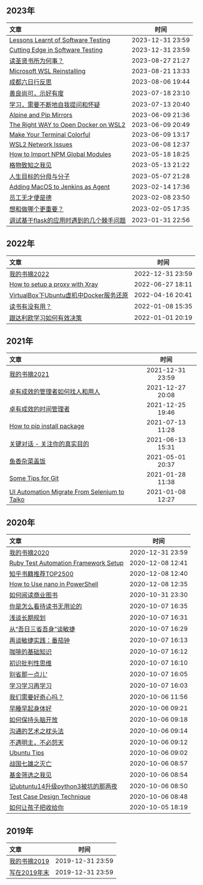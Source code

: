 ## 2023年
| 文章              | 时间 |
| :---------------- | :------: |
| [Lessons Learnt of Software Testing](./posts/2023/LessonsLearntOfSoftwareTesting.md) | 2023-12-31 23:59 |
| [Cutting Edge in Software Testing](./posts/2023/CuttingEdgeInSoftwareTesting.md) | 2023-12-31 23:59 |
| [读圣贤书所为何事？](./posts/2023/DuShengXianShuSuoWeiHeShi.md) | 2023-08-27 21:27 |
| [Microsoft WSL Reinstalling](./posts/2023/MicrosoftWSLReinstalling.md) | 2023-08-21 13:33 |
| [成都六日行反思](./posts/2023/ChengDuLiuRiXingFanSi.md) | 2023-08-06 19:44 |
| [善良尚可，示好有度](./posts/2023/ShanLiangShangKeShiHaoYouDu.md) | 2023-07-18 23:10 |
| [学习，需要不断地自我提问和怀疑](./posts/2023/XueXiXuYaoBuDuanDeZiWoTiWenHeHuaiYi.md) | 2023-07-13 20:40 |
| [Alpine and Pip Mirrors](./posts/2023/AlpineAndPipMirrors.md) | 2023-06-09 21:36 |
| [The Right WAY to Open Docker on WSL2](./posts/2023/TheRightWayToOpenDockerOnWSL2.md) | 2023-06-09 20:49 |
| [Make Your Terminal Colorful](./posts/2023/MakeYourTerminalColorful.md) | 2023-06-09 13:17 |
| [WSL2 Network Issues](./posts/2023/WSL2NetworkIssues.md) | 2023-06-08 12:37 |
| [How to Import NPM Global Modules](./posts/2023/HowToImportNPMGlobalModules.md) | 2023-05-18 18:25 |
| [格物致知之我见](./posts/2023/GeWuZhiZhiZhiWoJian.md) | 2023-05-13 21:22 |
| [人生目标的分母与分子](./posts/2023/RenShengMuBiaoDeFenMuYuFenZi.md) | 2023-05-07 21:28 |
| [Adding MacOS to Jenkins as Agent](./posts/2023/AddingMacOSToJenkinsAsAgent.md) | 2023-02-14 17:36 |
| [员工无才便是德](./posts/2023/YuanGongWuCaiBianShiDe.md) | 2023-02-08 23:50 |
| [想和做哪个更重要？](./posts/2023/XiangHeZuoNaGeGengZhongYao.md) | 2023-02-05 17:35 |
| [调试基于flask的应用时遇到的几个棘手问题](./posts/2023/TiaoShiJiYuFlaskDeYingYongShiYuDaoDeJiGeJiShouWenTi.md) | 2023-01-31 22:56 |


## 2022年
| 文章              | 时间 |
| :---------------- | :------: |
| [我的书摘2022](./posts/2022/WoDeShuZhai2022.md) | 2022-12-31 23:59 |
| [How to setup a proxy with Xray](./posts/2022/HowToSetUpAProxyWithXray.md) | 2022-06-27 18:11 |
| [VirtualBox下Ubuntu虚机中Docker服务还原](./posts/2022/VirtualBoxXiaUbuntuXuJiZhongDockerFuWuHuanYuan.md) | 2022-04-16 20:41 |
| [读书有没有用？](./posts/2022/DuShuYouMeiYouYong.md) | 2022-01-08 15:35 |
| [跟达利欧学习如何有效决策](./posts/2022/GenDaLiOuXueXiRuHeYouXiaoJueCe.md) | 2022-01-01 20:19 |


## 2021年
| 文章              | 时间 |
| :---------------- | :------: |
| [我的书摘2021](./posts/2021/WoDeShuZhai2021.md) | 2021-12-31 23:59 |
| [卓有成效的管理者如何找人和用人](./posts/2021/ZhuoYouChengXiaoDeGuanLiZheRuHeZhaoRenYongRen.md) | 2021-12-27 20:08 |
| [卓有成效的时间管理者](./posts/2021/ZhuoYouChengXiaoDeGuanLiZhe.md) | 2021-12-25 19:46 |
| [How to pip install package](./posts/2021/HowToPipInstallPackage.md) | 2021-07-13 11:28 |
| [关键对话 - 关注你的真实目的](./posts/2021/GuanJianDuiHuaGuanZhuNiDeZhenShiMuDi.md) | 2021-06-13 15:31 |
| [鱼香杂菜盖饭](./posts/2021/YuXiangZaCaiGaiFan.md)|2021-05-01 20:37|
| [Some Tips for Git](./posts/2021/SomeTipsForGit.md) | 2021-01-28 11:38 |
| [UI Automation Migrate From Selenium to Taiko](./posts/2021/UIAutomationMigrateFromSeleniumToTaiko.md) | 2021-01-08 12:27 |

## 2020年
| 文章              | 时间 |
| :---------------- | :------: |
| [我的书摘2020](./posts/2020/WoDeShuZhai2020.md) | 2020-12-31 23:59 |
| [Ruby Test Automation Framework Setup](./posts/2020/RubyTestAutomationFrameworkSetup.md) | 2020-12-08 12:41 |
| [知乎书籍推荐TOP2500](./posts/2020/ZhiHuShuJiTuiJianTop2500.md) | 2020-12-08 12:40 |
| [How to Use nano in PowerShell](./posts/2020/HowToUseNanoInPowerShell.md) | 2020-12-08 12:35 |
| [如何阅读商业图书](./posts/2020/RuHeYueDuShangYeTuShu.md) | 2020-10-31 23:30 |
| [你是怎么看待读书无用论的](./posts/2020/NiShiZenMeKanDaiDuShuWuYongLunDe.md) | 2020-10-07 16:35 |
| [浅谈长期规划](./posts/2020/TanTanChangQiGuiHua.md) | 2020-10-07 16:31 |
| [从“吾日三省吾身”谈敏捷](./posts/2020/CongWuRiSanXingWuShenTanMinJie.md) | 2020-10-07 16:29 |
| [再谈敏捷实践：番茄钟](./posts/2020/ZaiTanMinJieShiJianFanQieZhong.md) | 2020-10-07 16:13 |
| [咖啡的基础知识](./posts/2020/KaFeiDeJiChuZhiShi.md) | 2020-10-07 16:12 |
| [初识批判性思维](./posts/2020/ChuShiPiPanXingSiWei.md) | 2020-10-07 16:10 |
| [别省那一点儿' ](./posts/2020/BieShengNaYiDian.md) | 2020-10-07 16:05 |
| [学习学习再学习](./posts/2020/XueXiXueXiZaiXueXi.md) | 2020-10-07 16:03 |
| [我们需要好奇心吗？](./posts/2020/WoMenXuYaoHaoQiXinMa.md) | 2020-10-06 11:56 |
| [早睡早起身体好](./posts/2020/ZaoShuiZaoQiShenTiHao.md) | 2020-10-06 09:21 |
| [如何保持头脑开放](./posts/2020/RuHeBaoChiTouNaoKaiFang.md) | 2020-10-06 09:18 |
| [沟通的艺术之枕头法](./posts/2020/GouTongDeYiShuZhiZhenTouFa.md) | 2020-10-06 09:14 |
| [不遇明主，不必怨天](./posts/2020/BuYuMingZhuBuBiYuanTian.md) | 2020-10-06 09:12 |
| [Ubuntu Tips](./posts/2020/UbuntuTips.md) | 2020-10-06 09:02 |
| [战国七雄之灭亡](./posts/2020/ZhanGuoQiXiongZhiMieWang.md) | 2020-10-06 08:57 |
| [基金筛选之我见](./posts/2020/JiJinShaiXuanZhiWoJian.md) | 2020-10-06 08:54 |
| [记ubtuntu14升级python3被坑的那两夜](./posts/2020/JiUbuntu14ShengJiPython3BeiKengDeNaLiangYe.md) | 2020-10-06 08:50 |
| [Test Case Design Technique](./posts/2020/TestCaseDesignTechnique.md) | 2020-10-06 08:48 |
| [如何让孩子把收给你](./posts/2020/RuHeRangHaiZiBaShouGeiNi.md) | 2020-10-05 18:19 |


## 2019年
| 文章              | 时间 |
| :---------------- | :------: |
| [我的书摘2019](./posts/2019/WoDeShuZhai2019.md) | 2019-12-31 23:59 |
| [写在2019年末](./posts/2019/XieZai2019NianMo.md) | 2019-12-31 23:59 |

